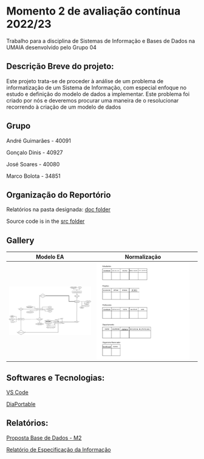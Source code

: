 # Momento 2 de avaliação contínua 2022/23


Trabalho para a disciplina de Sistemas de Informação e Bases de Dados na UMAIA desenvolvido pelo Grupo 04

## Descrição Breve do projeto:

Este projeto trata-se de proceder à análise de um problema de informatização de um Sistema de Informação, com especial enfoque no estudo e definição do
modelo de dados a implementar.
Este problema foi criado por nós e deveremos procurar uma maneira de o resolucionar recorrendo à criação de um modelo de dados


## Grupo

André Guimarães - 40091

Gonçalo Dinis - 40927

José Soares - 40080

Marco Bolota - 34851


## Organização do Reportório

Relatórios na pasta designada: [doc folder](Docs/)

Source code is in the [src folder](src/)

## Gallery


|Modelo EA|Normalização|           |
|-----------|-----------|-----------|
|   <img title="Diagrama" alt="Diagrama" src="Docs/Diagram1.png">  |  <img title="3NF" alt="3NF" src="Docs/NORMALIZAÇÃO-01.jpg">  |


## Softwares e Tecnologias:

[VS Code](https://code.visualstudio.com/)

[DiaPortable](https://portableapps.com/apps/office/dia_portable)


## Relatórios:

[Proposta Base de Dados - M2](https://github.com/JoseMSoares/TCM22-SIBD-G04/blob/74567ec05de9463f95cb0663200d56e587aa46fc/Momento%202%20-%20G04/PropostaBaseDados.pdf)

[Relatório de Especificação da Informação](https://github.com/JoseMSoares/TCM22-SIBD-G04/blob/1d8883926bb623f247a3fbeb9f4cb5dd8c30c752/Docs/rei/rei00.md)

